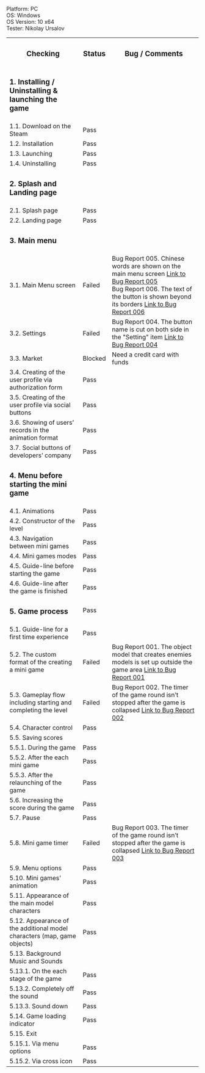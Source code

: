 Platform: PC<br>
OS: Windows<br> 
OS Version: 10 x64<br>
Tester: Nikolay Ursalov<br>

<table>

<tr>
  <th colspan="2"><h3>Checking</h3></th>
  <th><h3>Status</h3></th>
  <th><h3>Bug / Comments</h3></th>
</tr>

<tr>
  <td colspan="2"><h3>1. Installing / Uninstalling & launching the game</h3></td>
  <td></td>
  <td></td>
</tr>
<tr>
  <td colspan="2">1.1. Download on the Steam</td>
  <td>Pass</td>
  <td></td>
</tr>
<tr>
  <td colspan="2">1.2. Installation</td>
  <td>Pass</td>
  <td></td>
</tr>
<tr>
  <td colspan="2">1.3. Launching</td>
  <td>Pass</td>
  <td></td>
</tr>
<tr>
  <td colspan="2">1.4. Uninstalling</td>
  <td>Pass</td>
  <td></td>
</tr>

<tr>
  <td colspan="2"><h3>2. Splash and Landing page</h3></td>
  <td></td>
  <td></td>
</tr>
<tr>
  <td colspan="2">2.1. Splash page</td>
  <td>Pass</td>
  <td></td>
</tr>
<tr>
  <td colspan="2">2.2. Landing page</td>
  <td>Pass</td>
  <td></td>
</tr>

<tr>
  <td colspan="2"><h3>3. Main menu</h3></td>
  <td></td>
  <td></td>
</tr>
<tr>
  <td colspan="2">3.1. Main Menu screen</td>
  <td>Failed</td>
  <td>Bug Report 005. Chinese words are shown on the main menu screen   
  <a href="https://docs.google.com/spreadsheets/d/136ptngWWdCebSHk99Pl9DWrSRwNVvRtw/edit?usp=drive_link&ouid=102543284257195464370&rtpof=true&sd=true">Link to Bug Report 005</a><br>
    Bug Report 006. The text of the button is shown beyond its borders    
  <a href="https://docs.google.com/spreadsheets/d/1E1L2WNzd9QIJbnJSeANiHoqPqQAB0Bup/edit?usp=drive_link&ouid=102543284257195464370&rtpof=true&sd=true">Link to Bug Report 006</a>
  </td>

</tr>
<tr>
  <tr>
  <td colspan="2">3.2. Settings</td>
  <td>Failed</td>
  <td>Bug Report 004. The button name is cut on both side in the "Setting" item
  <a href="https://docs.google.com/spreadsheets/d/1JtND4OXxiNjMxw6SjQKXEn2vB9zqSYrH/edit?usp=drive_link&ouid=102543284257195464370&rtpof=true&sd=true">Link to Bug Report 004</a></td>
</tr>
<tr>
  <td colspan="2">3.3. Market</td>
  <td>Blocked</td>
  <td>Need a credit card with funds</td>
</tr>
<tr>
  <td colspan="2">3.4. Creating of the user profile via authorization form</td>
  <td>Pass</td>
  <td></td>
</tr>
<tr>
  <td colspan="2">3.5. Creating of the user profile via social buttons</td>
  <td>Pass</td>
  <td></td>
</tr>
<tr>
  <td colspan="2">3.6. Showing of users’ records in the animation format</td>
  <td>Pass</td>
  <td></td>
</tr>
<tr>
  <td colspan="2">3.7. Social buttons of developers’ company</td>
  <td>Pass</td>
  <td></td>
</tr>

<tr>
  <td colspan="2"><h3>4. Menu before starting the mini game</h3></td>
  <td></td>
  <td></td>
</tr>
<tr>
  <td colspan="2">4.1. Animations </td>
  <td>Pass</td>
  <td></td>
</tr>
<tr>
  <td colspan="2">4.2. Constructor of the level</td>
  <td>Pass</td>
  <td></td>
</tr>
<tr>
  <td colspan="2">4.3. Navigation between mini games</td>
  <td>Pass</td>
  <td></td>
</tr>
<tr>
  <td colspan="2">4.4. Mini games modes</td>
  <td>Pass</td>
  <td></td>
</tr>
<tr>
  <td colspan="2">4.5. Guide-line before starting the game </td>
  <td>Pass</td>
  <td></td>
</tr>
<tr>
  <td colspan="2">4.6. Guide-line after the game is finished</td>
  <td>Pass</td>
  <td></td>
</tr>

<tr>
  <td colspan="2"><h3>5. Game process</h3></td>
  <td>Pass</td>
  <td></td>
</tr>
<tr>
  <td colspan="2">5.1. Guide-line for a first time experience</td>
  <td>Pass</td>
  <td></td>
</tr>
<tr>
  <td colspan="2">5.2. The custom format of the creating a mini game</td>
  <td>Failed</td>
  <td>Bug Report 001. The object model that creates enemies models is set up outside the game area <a href="https://docs.google.com/spreadsheets/d/1AkTl4XcBWRuirASFcQn99zarTem1yJeD/edit?usp=drive_link">Link to Bug Report 001</a></td>
</tr>

<tr>
  <td colspan="2">5.3. Gameplay flow including starting and completing the level</td>
  <td>Failed</td>
  <td>Bug Report 002. The timer of the game round isn’t stopped after the game is collapsed
  <a href="https://docs.google.com/spreadsheets/d/1MWLGoraF_eIUYwD_x6T1-P8UT2ttqVMi/edit?usp=drive_link&ouid=102543284257195464370&rtpof=true&sd=true">Link to Bug Report 002</a>
  </td>
</tr>
<tr>
  <td colspan="2">5.4. Character control </td>
  <td>Pass</td>
  <td></td>
</tr>
<tr>
  <td colspan="2">5.5. Saving scores</td>
  <td></td>
  <td></td>
</tr>
<tr>
  <td colspan="2">5.5.1. During the game</td>
  <td>Pass</td>
  <td></td>
</tr>
<tr>
  <td colspan="2">5.5.2. After the each mini game</td>
  <td>Pass</td>
  <td></td>
</tr>
<tr>
  <td colspan="2">5.5.3. After the relaunching of the game</td>
  <td>Pass</td>
  <td></td>
</tr>
<tr>
  <td colspan="2">5.6. Increasing the score during the game</td>
  <td>Pass</td>
  <td></td>
</tr>
<tr>
  <td colspan="2">5.7. Pause</td>
  <td>Pass</td>
  <td></td>
</tr>
<tr>
  <td colspan="2">5.8. Mini game timer</td>
  <td>Failed</td>
  <td>Bug Report 003. The timer of the game round isn’t stopped after the game is collapsed   
  <a href="https://docs.google.com/spreadsheets/d/1dYIw_f5Ee45g1lpl0jiZws-KVrvgtIQU/edit?usp=drive_link&ouid=102543284257195464370&rtpof=true&sd=true">Link to Bug Report 003</a></td>
</tr>



<tr>
  <td colspan="2">5.9. Menu options</td>
  <td>Pass</td>
  <td></td>
</tr>
<tr>
  <td colspan="2">5.10. Mini games' animation</td>
  <td>Pass</td>
  <td></td>
</tr>
<tr>
  <td colspan="2">5.11. Appearance of the main model characters</td>
  <td>Pass</td>
  <td></td>
</tr>
<tr>
  <td colspan="2">5.12. Appearance of the additional model characters (map, game objects)</td>
  <td>Pass</td>
  <td></td>
</tr>
<tr>
  <td colspan="2">5.13. Background Music and Sounds</td>
  <td></td>
  <td></td>
</tr>
<tr>
  <td colspan="2">5.13.1. On the each stage of the game</td>
  <td>Pass</td>
  <td></td>
</tr>
<tr>
  <td colspan="2">5.13.2. Сompletely off the sound</td>
  <td>Pass</td>
  <td></td>
</tr>
<tr>
  <td colspan="2">5.13.3. Sound down</td>
  <td>Pass</td>
  <td></td>
</tr>
                                         
<tr>
  <td colspan="2">5.14. Game loading indicator</td>
  <td>Pass</td>
  <td></td>
</tr>
<tr>
  <td colspan="2">5.15. Exit</td>
  <td></td>
  <td></td>
</tr>
<tr>
  <td colspan="2">5.15.1. Via menu options</td>
  <td>Pass</td>
  <td></td>
</tr>
<tr>
  <td colspan="2">5.15.2. Via cross icon</td>
  <td>Pass</td>
  <td></td>
</tr>


</table>
